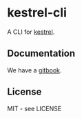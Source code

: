 # kestrel-cli

A CLI for [kestrel](https://github.com/kestrel-org/kestrel).

## Documentation

We have a [gitbook](https://sflorent.gitbook.io/kestrel/).

## License

MIT - see LICENSE
